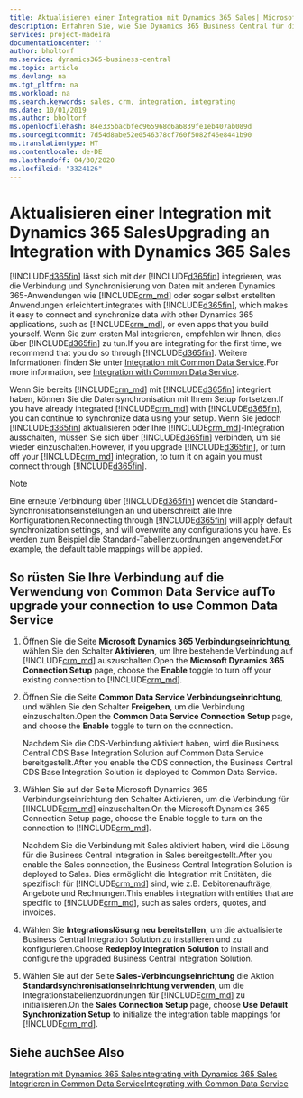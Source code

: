 ```yaml
---
title: Aktualisieren einer Integration mit Dynamics 365 Sales| Microsoft Docs
description: Erfahren Sie, wie Sie Dynamics 365 Business Central für die Integration mit Dynamics 365 Sales vorbereiten.
services: project-madeira
documentationcenter: ''
author: bholtorf
ms.service: dynamics365-business-central
ms.topic: article
ms.devlang: na
ms.tgt_pltfrm: na
ms.workload: na
ms.search.keywords: sales, crm, integration, integrating
ms.date: 10/01/2019
ms.author: bholtorf
ms.openlocfilehash: 84e335bacbfec965968d6a6839fe1eb407ab089d
ms.sourcegitcommit: 7d54d8abe52e0546378cf760f5082f46e8441b90
ms.translationtype: HT
ms.contentlocale: de-DE
ms.lasthandoff: 04/30/2020
ms.locfileid: "3324126"
---
```

# <a name="upgrading-an-integration-with-dynamics-365-sales"></a><span data-ttu-id="2a968-103">Aktualisieren einer Integration mit Dynamics 365 Sales</span><span class="sxs-lookup"><span data-stu-id="2a968-103">Upgrading an Integration with Dynamics 365 Sales</span></span>
[!INCLUDE[d365fin](includes/d365fin_md.md)] <span data-ttu-id="2a968-104">lässt sich mit der [!INCLUDE[d365fin](includes/cds_long_md.md)] integrieren, was die Verbindung und Synchronisierung von Daten mit anderen Dynamics 365-Anwendungen wie [!INCLUDE[crm_md](includes/crm_md.md)] oder sogar selbst erstellten Anwendungen erleichtert.</span><span class="sxs-lookup"><span data-stu-id="2a968-104">integrates with [!INCLUDE[d365fin](includes/cds_long_md.md)], which makes it easy to connect and synchronize data with other Dynamics 365 applications, such as [!INCLUDE[crm_md](includes/crm_md.md)], or even apps that you build yourself.</span></span> <span data-ttu-id="2a968-105">Wenn Sie zum ersten Mal integrieren, empfehlen wir Ihnen, dies über [!INCLUDE[d365fin](includes/cds_long_md.md)] zu tun.</span><span class="sxs-lookup"><span data-stu-id="2a968-105">If you are integrating for the first time, we recommend that you do so through [!INCLUDE[d365fin](includes/cds_long_md.md)].</span></span> <span data-ttu-id="2a968-106">Weitere Informationen finden Sie unter [Integration mit Common Data Service](admin-common-data-service.md).</span><span class="sxs-lookup"><span data-stu-id="2a968-106">For more information, see [Integration with Common Data Service](admin-common-data-service.md).</span></span>

<span data-ttu-id="2a968-107">Wenn Sie bereits [!INCLUDE[crm_md](includes/crm_md.md)] mit [!INCLUDE[d365fin](includes/d365fin_md.md)] integriert haben, können Sie die Datensynchronisation mit Ihrem Setup fortsetzen.</span><span class="sxs-lookup"><span data-stu-id="2a968-107">If you have already integrated [!INCLUDE[crm_md](includes/crm_md.md)] with [!INCLUDE[d365fin](includes/d365fin_md.md)], you can continue to synchronize data using your setup.</span></span> <span data-ttu-id="2a968-108">Wenn Sie jedoch [!INCLUDE[d365fin](includes/d365fin_md.md)] aktualisieren oder Ihre [!INCLUDE[crm_md](includes/crm_md.md)]-Integration ausschalten, müssen Sie sich über [!INCLUDE[d365fin](includes/cds_long_md.md)] verbinden, um sie wieder einzuschalten.</span><span class="sxs-lookup"><span data-stu-id="2a968-108">However, if you upgrade [!INCLUDE[d365fin](includes/d365fin_md.md)], or turn off your [!INCLUDE[crm_md](includes/crm_md.md)] integration, to turn it on again you must connect through [!INCLUDE[d365fin](includes/cds_long_md.md)].</span></span> 

> [!NOTE]
> <span data-ttu-id="2a968-109">Eine erneute Verbindung über [!INCLUDE[d365fin](includes/cds_long_md.md)] wendet die Standard-Synchronisationseinstellungen an und überschreibt alle Ihre Konfigurationen.</span><span class="sxs-lookup"><span data-stu-id="2a968-109">Reconnecting through [!INCLUDE[d365fin](includes/cds_long_md.md)] will apply default synchronization settings, and will overwrite any configurations you have.</span></span> <span data-ttu-id="2a968-110">Es werden zum Beispiel die Standard-Tabellenzuordnungen angewendet.</span><span class="sxs-lookup"><span data-stu-id="2a968-110">For example, the default table mappings will be applied.</span></span>

## <a name="to-upgrade-your-connection-to-use-common-data-service"></a><span data-ttu-id="2a968-111">So rüsten Sie Ihre Verbindung auf die Verwendung von Common Data Service auf</span><span class="sxs-lookup"><span data-stu-id="2a968-111">To upgrade your connection to use Common Data Service</span></span>
1. <span data-ttu-id="2a968-112">Öffnen Sie die Seite **Microsoft Dynamics 365 Verbindungseinrichtung**, wählen Sie den Schalter **Aktivieren**, um Ihre bestehende Verbindung auf [!INCLUDE[crm_md](includes/crm_md.md)] auszuschalten.</span><span class="sxs-lookup"><span data-stu-id="2a968-112">Open the **Microsoft Dynamics 365 Connection Setup** page, choose the **Enable** toggle to turn off your existing connection to [!INCLUDE[crm_md](includes/crm_md.md)].</span></span>
2. <span data-ttu-id="2a968-113">Öffnen Sie die Seite **Common Data Service Verbindungseinrichtung**, und wählen Sie den Schalter **Freigeben**, um die Verbindung einzuschalten.</span><span class="sxs-lookup"><span data-stu-id="2a968-113">Open the **Common Data Service Connection Setup** page, and choose the **Enable** toggle to turn on the connection.</span></span>
  
   <span data-ttu-id="2a968-114">Nachdem Sie die CDS-Verbindung aktiviert haben, wird die Business Central CDS Base Integration Solution auf Common Data Service bereitgestellt.</span><span class="sxs-lookup"><span data-stu-id="2a968-114">After you enable the CDS connection, the Business Central CDS Base Integration Solution is deployed to Common Data Service.</span></span>
3. <span data-ttu-id="2a968-115">Wählen Sie auf der Seite Microsoft Dynamics 365 Verbindungseinrichtung den Schalter Aktivieren, um die Verbindung für [!INCLUDE[crm_md](includes/crm_md.md)] einzuschalten.</span><span class="sxs-lookup"><span data-stu-id="2a968-115">On the Microsoft Dynamics 365 Connection Setup page, choose the Enable toggle to turn on the connection to [!INCLUDE[crm_md](includes/crm_md.md)].</span></span>
  
   <span data-ttu-id="2a968-116">Nachdem Sie die Verbindung mit Sales aktiviert haben, wird die Lösung für die Business Central Integration in Sales bereitgestellt.</span><span class="sxs-lookup"><span data-stu-id="2a968-116">After you enable the Sales connection, the Business Central Integration Solution is deployed to Sales.</span></span> <span data-ttu-id="2a968-117">Dies ermöglicht die Integration mit Entitäten, die spezifisch für [!INCLUDE[crm_md](includes/crm_md.md)] sind, wie z.B. Debitorenaufträge, Angebote und Rechnungen.</span><span class="sxs-lookup"><span data-stu-id="2a968-117">This enables integration with entities that are specific to [!INCLUDE[crm_md](includes/crm_md.md)], such as sales orders, quotes, and invoices.</span></span>
4. <span data-ttu-id="2a968-118">Wählen Sie **Integrationslösung neu bereitstellen**, um die aktualisierte Business Central Integration Solution zu installieren und zu konfigurieren.</span><span class="sxs-lookup"><span data-stu-id="2a968-118">Choose **Redeploy Integration Solution** to install and configure the upgraded Business Central Integration Solution.</span></span>
5. <span data-ttu-id="2a968-119">Wählen Sie auf der Seite **Sales-Verbindungseinrichtung** die Aktion **Standardsynchronisationseinrichtung verwenden**, um die Integrationstabellenzuordnungen für [!INCLUDE[crm_md](includes/crm_md.md)] zu initialisieren.</span><span class="sxs-lookup"><span data-stu-id="2a968-119">On the **Sales Connection Setup** page, choose **Use Default Synchronization Setup** to initialize the integration table mappings for [!INCLUDE[crm_md](includes/crm_md.md)].</span></span>

## <a name="see-also"></a><span data-ttu-id="2a968-120">Siehe auch</span><span class="sxs-lookup"><span data-stu-id="2a968-120">See Also</span></span>
[<span data-ttu-id="2a968-121">Integration mit Dynamics 365 Sales</span><span class="sxs-lookup"><span data-stu-id="2a968-121">Integrating with Dynamics 365 Sales</span></span>](admin-prepare-dynamics-365-for-sales-for-integration.md)  
[<span data-ttu-id="2a968-122">Integrieren in Common Data Service</span><span class="sxs-lookup"><span data-stu-id="2a968-122">Integrating with Common Data Service</span></span>](admin-common-data-service.md)